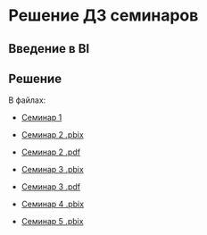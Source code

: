 ﻿# Решение ДЗ семинаров
## Введение в BI

## Решение

В файлах:
- [Семинар 1](./seminar1.md)

- [Семинар 2 .pbix](./seminar2.pbix)
- [Семинар 2 .pdf](./seminar2.pdf)

- [Семинар 3 .pbix](./seminar3.pbix)
- [Семинар 3 .pdf](./seminar3.pdf)

- [Семинар 4 .pbix](./seminar4.pbix)

- [Семинар 5 .pbix](./seminar5.pbix)
